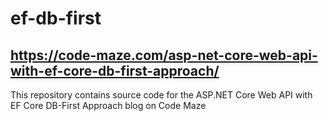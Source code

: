 # ef-db-first
## https://code-maze.com/asp-net-core-web-api-with-ef-core-db-first-approach/
This repository contains source code for the ASP.NET Core Web API with EF Core DB-First Approach blog on Code Maze
